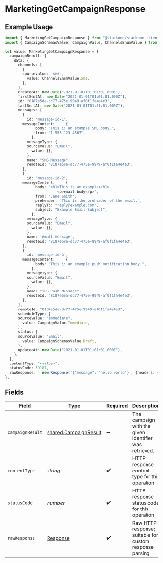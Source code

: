 # MarketingGetCampaignResponse

## Example Usage

```typescript
import { MarketingGetCampaignResponse } from "@stackone/stackone-client-ts/sdk/models/operations";
import { CampaignSchemasValue, CampaignValue, ChannelsEnumValue } from "@stackone/stackone-client-ts/sdk/models/shared";

let value: MarketingGetCampaignResponse = {
  campaignResult: {
    data: {
      channels: [
        {
        sourceValue: "SMS",
          value: ChannelsEnumValue.Sms,
        },
      ],
      createdAt: new Date("2021-01-01T01:01:01.000Z"),
      firstSentAt: new Date("2021-01-01T01:01:01.000Z"),
      id: "8187e5da-dc77-475e-9949-af0f1fa4e4e3",
      lastSentAt: new Date("2021-01-01T01:01:01.000Z"),
      messages: [
        {
          id: "message-id-1",
        messageContent:     {
              body: "This is an example SMS body.",
              from: "1-555-123-4567",
            },
          messageType: {
          sourceValue: "Email",
            value: {},
          },
          name: "SMS Message",
          remoteId: "8187e5da-dc77-475e-9949-af0f1fa4e4e3",
        },
        {
          id: "message-id-2",
        messageContent:     {
              body: "<h1>This is an example</h1>
                        <p>email body</p>",
              from: "Jane Smith",
              preheader: "This is the preheader of the email.",
              replyTo: "reply@example.com",
              subject: "Example Email Subject",
            },
          messageType: {
          sourceValue: "Email",
            value: {},
          },
          name: "Email Message",
          remoteId: "8187e5da-dc77-475e-9949-af0f1fa4e4e3",
        },
        {
          id: "message-id-3",
        messageContent:     {
              body: "This is an example push notification body.",
            },
          messageType: {
          sourceValue: "Email",
            value: {},
          },
          name: "iOS Push Message",
          remoteId: "8187e5da-dc77-475e-9949-af0f1fa4e4e3",
        },
      ],
      remoteId: "8187e5da-dc77-475e-9949-af0f1fa4e4e3",
      scheduleType: {
      sourceValue: "Immediate",
        value: CampaignValue.Immediate,
      },
      status: {
      sourceValue: "Email",
        value: CampaignSchemasValue.Draft,
      },
      updatedAt: new Date("2021-01-01T01:01:01.000Z"),
    },
  },
  contentType: "<value>",
  statusCode: 39187,
  rawResponse:   new Response('{"message": "hello world"}', {headers: {"Content-Type": "application/json"}}),
};
```

## Fields

| Field                                                                 | Type                                                                  | Required                                                              | Description                                                           |
| --------------------------------------------------------------------- | --------------------------------------------------------------------- | --------------------------------------------------------------------- | --------------------------------------------------------------------- |
| `campaignResult`                                                      | [shared.CampaignResult](../../../sdk/models/shared/campaignresult.md) | :heavy_minus_sign:                                                    | The campaign with the given identifier was retrieved.                 |
| `contentType`                                                         | *string*                                                              | :heavy_check_mark:                                                    | HTTP response content type for this operation                         |
| `statusCode`                                                          | *number*                                                              | :heavy_check_mark:                                                    | HTTP response status code for this operation                          |
| `rawResponse`                                                         | [Response](https://developer.mozilla.org/en-US/docs/Web/API/Response) | :heavy_check_mark:                                                    | Raw HTTP response; suitable for custom response parsing               |